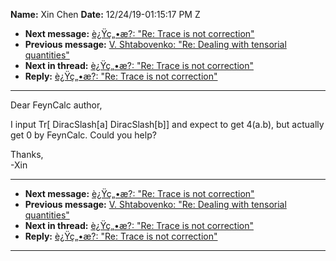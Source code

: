 **Name:** Xin Chen
**Date:** 12/24/19-01:15:17 PM Z

  - **Next message:** [è¿Ÿç„•æ?: "Re: Trace is not
    correction"](1557.html)
  - **Previous message:** [V. Shtabovenko: "Re: Dealing with tensorial
    quantities"](1555.html)
  - **Next in thread:** [è¿Ÿç„•æ?: "Re: Trace is not
    correction"](1557.html)
  - **Reply:** [è¿Ÿç„•æ?: "Re: Trace is not correction"](1557.html)

-----

Dear FeynCalc author,  

I input Tr[ DiracSlash[a] DiracSlash[b]] and
expect to get 4(a.b), but actually get 0 by FeynCalc. Could you help?  

Thanks,  
\-Xin  

-----

  - **Next message:** [è¿Ÿç„•æ?: "Re: Trace is not
    correction"](1557.html)
  - **Previous message:** [V. Shtabovenko: "Re: Dealing with tensorial
    quantities"](1555.html)
  - **Next in thread:** [è¿Ÿç„•æ?: "Re: Trace is not
    correction"](1557.html)
  - **Reply:** [è¿Ÿç„•æ?: "Re: Trace is not correction"](1557.html)

-----

